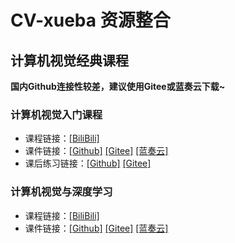 # CV-xueba 资源整合
## 计算机视觉经典课程
**国内Github连接性较差，建议使用Gitee或蓝奏云下载~**
### 计算机视觉入门课程
* 课程链接：[[BiliBili]](https://www.bilibili.com/video/BV1nz4y197Qv)  
* 课件链接：[[Github]](https://github.com/CV-xueba/A01_cvclass_basic/tree/master/%E8%AE%A1%E7%AE%97%E6%9C%BA%E8%A7%86%E8%A7%89%E5%9F%BA%E7%A1%80_%E8%AF%BE%E4%BB%B6) [[Gitee]](https://gitee.com/cv-xueba/A01_cvclass_basic/tree/master/%E8%AE%A1%E7%AE%97%E6%9C%BA%E8%A7%86%E8%A7%89%E5%9F%BA%E7%A1%80_%E8%AF%BE%E4%BB%B6) [[蓝奏云]](https://wws.lanzous.com/b01nn85ef)
* 课后练习链接：[[Github]](https://github.com/CV-xueba/A01_cvclass_basic_exercise) [[Gitee]](https://gitee.com/cv-xueba/A01_cvclass_basic_exercise)

### 计算机视觉与深度学习
* 课程链接：[[BiliBili]](https://www.bilibili.com/video/BV1V54y1B7K3)    
* 课件链接：[[Github]](https://github.com/CV-xueba/A02_cvclass_cv-dl/tree/master/%E8%AE%A1%E7%AE%97%E6%9C%BA%E8%A7%86%E8%A7%89%E4%B8%8E%E6%B7%B1%E5%BA%A6%E5%AD%A6%E4%B9%A0_%E8%AF%BE%E4%BB%B6) [[Gitee]](https://gitee.com/cv-xueba/A02_cvclass_cv-dl/tree/master/%E8%AE%A1%E7%AE%97%E6%9C%BA%E8%A7%86%E8%A7%89%E4%B8%8E%E6%B7%B1%E5%BA%A6%E5%AD%A6%E4%B9%A0_%E8%AF%BE%E4%BB%B6) [[蓝奏云]](https://wws.lanzous.com/b01nn857i)


